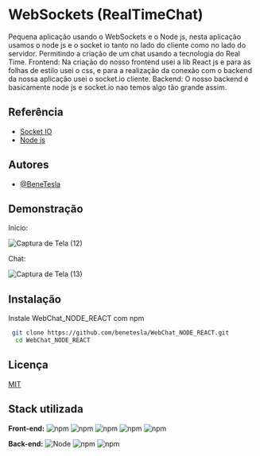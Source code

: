
# WebSockets (RealTimeChat)

Pequena aplicação usando o WebSockets e o Node js, nesta aplicação usamos o node js e o socket io tanto no lado do cliente como no lado do servidor. Permitindo a criação de um chat usando a tecnologia do Real Time.
Frontend:
Na criação do nosso frontend usei a lib React js e para as folhas de estilo usei o css, e para a realização da conexão com o backend da nossa aplicação usei o socket.io cliente.
Backend:
O nosso backend é basicamente node js e socket.io nao temos algo tão grande assim.

## Referência

 - [Socket IO](https://socket.io/)
 - [Node js](https://nodejs.dev/learn)
 

## Autores

- [@BeneTesla](https://github.com/benetesla)


## Demonstração

Inicio:

![Captura de Tela (12)](https://user-images.githubusercontent.com/78994881/212496592-691780de-d72c-4f9e-9902-b29e55e0362d.png)

Chat:

![Captura de Tela (13)](https://user-images.githubusercontent.com/78994881/212496614-768fd356-6c28-4a3c-8bba-36a82322e944.png)
## Instalação

Instale WebChat_NODE_REACT com npm

```bash
 git clone https://github.com/benetesla/WebChat_NODE_REACT.git
  cd WebChat_NODE_REACT

```
    
## Licença

[MIT](https://choosealicense.com/licenses/mit/)


## Stack utilizada

**Front-end:** 
![npm](https://img.shields.io/badge/React-20232A?style=for-the-badge&logo=react&logoColor=61DAFB) 
![npm]( https://img.shields.io/badge/Socket.io-010101?&style=for-the-badge&logo=Socket.io&logoColor=white)
![npm]( https://img.shields.io/badge/CSS3-1572B6?style=for-the-badge&logo=css3&logoColor=white)
![npm]( https://img.shields.io/badge/HTML5-E34F26?style=for-the-badge&logo=html5&logoColor=white)
![npm]( https://img.shields.io/badge/JavaScript-323330?style=for-the-badge&logo=javascript&logoColor=F7DF1E)


**Back-end:** 
![Node](https://img.shields.io/badge/Node.js-339933?style=for-the-badge&logo=nodedotjs&logoColor=white) 
![npm](https://img.shields.io/badge/npm-CB3837?style=for-the-badge&logo=npm&logoColor=white) 
![npm](https://img.shields.io/badge/Socket.io-010101?&style=for-the-badge&logo=Socket.io&logoColor=white)

